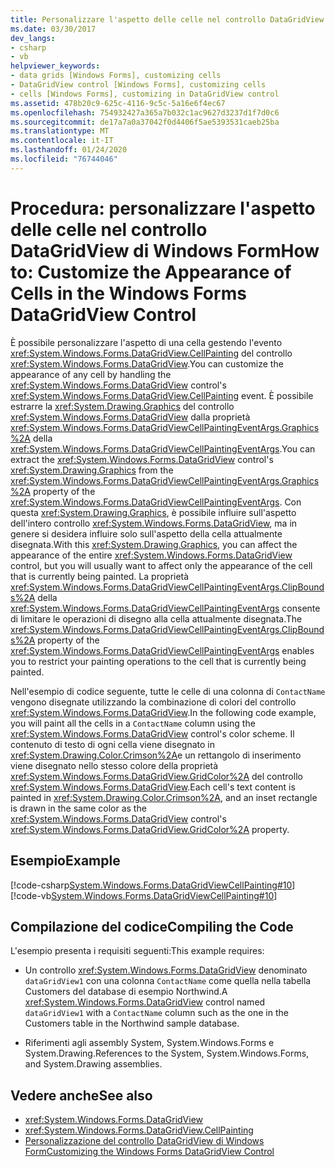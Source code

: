 ```yaml
---
title: Personalizzare l'aspetto delle celle nel controllo DataGridView
ms.date: 03/30/2017
dev_langs:
- csharp
- vb
helpviewer_keywords:
- data grids [Windows Forms], customizing cells
- DataGridView control [Windows Forms], customizing cells
- cells [Windows Forms], customizing in DataGridView control
ms.assetid: 478b20c9-625c-4116-9c5c-5a16e6f4ec67
ms.openlocfilehash: 754932427a365a7b032c1ac9627d3237d1f7d0c6
ms.sourcegitcommit: de17a7a0a37042f0d4406f5ae5393531caeb25ba
ms.translationtype: MT
ms.contentlocale: it-IT
ms.lasthandoff: 01/24/2020
ms.locfileid: "76744046"
---
```

# <a name="how-to-customize-the-appearance-of-cells-in-the-windows-forms-datagridview-control"></a><span data-ttu-id="333f3-102">Procedura: personalizzare l'aspetto delle celle nel controllo DataGridView di Windows Form</span><span class="sxs-lookup"><span data-stu-id="333f3-102">How to: Customize the Appearance of Cells in the Windows Forms DataGridView Control</span></span>
<span data-ttu-id="333f3-103">È possibile personalizzare l'aspetto di una cella gestendo l'evento <xref:System.Windows.Forms.DataGridView.CellPainting> del controllo <xref:System.Windows.Forms.DataGridView>.</span><span class="sxs-lookup"><span data-stu-id="333f3-103">You can customize the appearance of any cell by handling the <xref:System.Windows.Forms.DataGridView> control's <xref:System.Windows.Forms.DataGridView.CellPainting> event.</span></span> <span data-ttu-id="333f3-104">È possibile estrarre la <xref:System.Drawing.Graphics> del controllo <xref:System.Windows.Forms.DataGridView> dalla proprietà <xref:System.Windows.Forms.DataGridViewCellPaintingEventArgs.Graphics%2A> della <xref:System.Windows.Forms.DataGridViewCellPaintingEventArgs>.</span><span class="sxs-lookup"><span data-stu-id="333f3-104">You can extract the <xref:System.Windows.Forms.DataGridView> control's <xref:System.Drawing.Graphics> from the <xref:System.Windows.Forms.DataGridViewCellPaintingEventArgs.Graphics%2A> property of the <xref:System.Windows.Forms.DataGridViewCellPaintingEventArgs>.</span></span> <span data-ttu-id="333f3-105">Con questa <xref:System.Drawing.Graphics>, è possibile influire sull'aspetto dell'intero controllo <xref:System.Windows.Forms.DataGridView>, ma in genere si desidera influire solo sull'aspetto della cella attualmente disegnata.</span><span class="sxs-lookup"><span data-stu-id="333f3-105">With this <xref:System.Drawing.Graphics>, you can affect the appearance of the entire <xref:System.Windows.Forms.DataGridView> control, but you will usually want to affect only the appearance of the cell that is currently being painted.</span></span> <span data-ttu-id="333f3-106">La proprietà <xref:System.Windows.Forms.DataGridViewCellPaintingEventArgs.ClipBounds%2A> della <xref:System.Windows.Forms.DataGridViewCellPaintingEventArgs> consente di limitare le operazioni di disegno alla cella attualmente disegnata.</span><span class="sxs-lookup"><span data-stu-id="333f3-106">The <xref:System.Windows.Forms.DataGridViewCellPaintingEventArgs.ClipBounds%2A> property of the <xref:System.Windows.Forms.DataGridViewCellPaintingEventArgs> enables you to restrict your painting operations to the cell that is currently being painted.</span></span>  
  
 <span data-ttu-id="333f3-107">Nell'esempio di codice seguente, tutte le celle di una colonna di `ContactName` vengono disegnate utilizzando la combinazione di colori del controllo <xref:System.Windows.Forms.DataGridView>.</span><span class="sxs-lookup"><span data-stu-id="333f3-107">In the following code example, you will paint all the cells in a `ContactName` column using the <xref:System.Windows.Forms.DataGridView> control's color scheme.</span></span> <span data-ttu-id="333f3-108">Il contenuto di testo di ogni cella viene disegnato in <xref:System.Drawing.Color.Crimson%2A>e un rettangolo di inserimento viene disegnato nello stesso colore della proprietà <xref:System.Windows.Forms.DataGridView.GridColor%2A> del controllo <xref:System.Windows.Forms.DataGridView>.</span><span class="sxs-lookup"><span data-stu-id="333f3-108">Each cell's text content is painted in <xref:System.Drawing.Color.Crimson%2A>, and an inset rectangle is drawn in the same color as the <xref:System.Windows.Forms.DataGridView> control's <xref:System.Windows.Forms.DataGridView.GridColor%2A> property.</span></span>  
  
## <a name="example"></a><span data-ttu-id="333f3-109">Esempio</span><span class="sxs-lookup"><span data-stu-id="333f3-109">Example</span></span>  
 [!code-csharp[System.Windows.Forms.DataGridViewCellPainting#10](~/samples/snippets/csharp/VS_Snippets_Winforms/System.Windows.Forms.DataGridViewCellPainting/CS/form1.cs#10)]
 [!code-vb[System.Windows.Forms.DataGridViewCellPainting#10](~/samples/snippets/visualbasic/VS_Snippets_Winforms/System.Windows.Forms.DataGridViewCellPainting/VB/form1.vb#10)]  
  
## <a name="compiling-the-code"></a><span data-ttu-id="333f3-110">Compilazione del codice</span><span class="sxs-lookup"><span data-stu-id="333f3-110">Compiling the Code</span></span>  
 <span data-ttu-id="333f3-111">L'esempio presenta i requisiti seguenti:</span><span class="sxs-lookup"><span data-stu-id="333f3-111">This example requires:</span></span>  
  
- <span data-ttu-id="333f3-112">Un controllo <xref:System.Windows.Forms.DataGridView> denominato `dataGridView1` con una colonna `ContactName` come quella nella tabella Customers del database di esempio Northwind.</span><span class="sxs-lookup"><span data-stu-id="333f3-112">A <xref:System.Windows.Forms.DataGridView> control named `dataGridView1` with a `ContactName` column such as the one in the Customers table in the Northwind sample database.</span></span>  
  
- <span data-ttu-id="333f3-113">Riferimenti agli assembly System, System.Windows.Forms e System.Drawing.</span><span class="sxs-lookup"><span data-stu-id="333f3-113">References to the System, System.Windows.Forms, and System.Drawing assemblies.</span></span>  
  
## <a name="see-also"></a><span data-ttu-id="333f3-114">Vedere anche</span><span class="sxs-lookup"><span data-stu-id="333f3-114">See also</span></span>

- <xref:System.Windows.Forms.DataGridView>
- <xref:System.Windows.Forms.DataGridView.CellPainting>
- [<span data-ttu-id="333f3-115">Personalizzazione del controllo DataGridView di Windows Form</span><span class="sxs-lookup"><span data-stu-id="333f3-115">Customizing the Windows Forms DataGridView Control</span></span>](customizing-the-windows-forms-datagridview-control.md)
